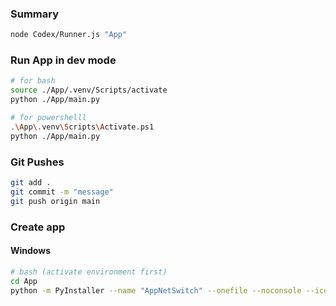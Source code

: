 ### Summary  
```bash
node Codex/Runner.js "App"
```  

### Run App in dev mode  
```bash
# for bash
source ./App/.venv/Scripts/activate
python ./App/main.py 
```  
```bash
# for powershelll
.\App\.venv\Scripts\Activate.ps1
python ./App/main.py 
```  

### Git Pushes
```bash
git add .
git commit -m "message"
git push origin main
```  

### Create app
#### Windows  
```bash
# bash (activate environment first)
cd App
python -m PyInstaller --name "AppNetSwitch" --onefile --noconsole --icon="Extras/File_Icon.jpg" main.py
```  